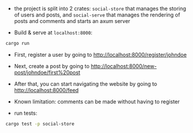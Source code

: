 + the project is split into 2 crates: `social-store` that manages the storing of users and posts,
  and `social-serve` that manages the rendering of posts and comments and starts an axum server

+ Build & serve at `localhost:8000`:
```sh
cargo run
```

+ First, register a user by going to [http://localhost:8000/register/johndoe](http://localhost:8000/register/johndoe)
+ Next, create a post by going to [http://localhost:8000/new-post/johndoe/first%20post](http://localhost:8000/new-post/johndoe/first%20post)
+ After that, you can start navigating the website by going to [http://localhost:8000/feed](http://localhost:8000/feed)

+ Known limitation: comments can be made without having to register

+ run tests:
```sh
cargo test -p social-store
```
